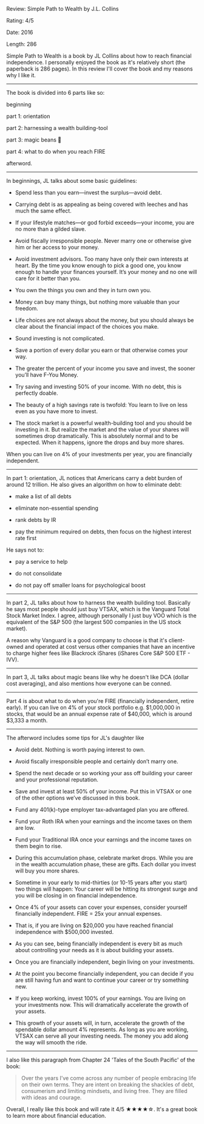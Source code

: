 Review: Simple Path to Wealth by J.L. Collins

Rating: 4/5

Date: 2016

Length: 286

Simple Path to Wealth is a book by JL Collins about how to reach financial independence. I personally enjoyed the book as it's relatively short (the paperback is 286 pages). In this review I'll cover the book and my reasons why I like it.

---

The book is divided into 6 parts like so:

beginning

part 1: orientation

part 2: harnessing a wealth building-tool

part 3: magic beans 🫘

part 4: what to do when you reach FIRE

afterword.

---

In beginnings, JL talks about some basic guidelines:

- Spend less than you earn—invest the surplus—avoid debt.

- Carrying debt is as appealing as being covered with leeches and has much the same effect.

- If your lifestyle matches—or god forbid exceeds—your income, you are no more than a gilded slave.

- Avoid fiscally irresponsible people. Never marry one or otherwise give him or her access to your money.

- Avoid investment advisors. Too many have only their own interests at heart. By the time you know enough to pick a good one, you know enough to handle your finances yourself. It’s your money and no one will care for it better than you.

- You own the things you own and they in turn own you.

- Money can buy many things, but nothing more valuable than your freedom.

- Life choices are not always about the money, but you should always be clear about the financial impact of the choices you make.

- Sound investing is not complicated.

- Save a portion of every dollar you earn or that otherwise comes your way.

- The greater the percent of your income you save and invest, the sooner you’ll have F-You Money.

- Try saving and investing 50% of your income. With no debt, this is perfectly doable.

- The beauty of a high savings rate is twofold: You learn to live on less even as you have more to invest.

- The stock market is a powerful wealth-building tool and you should be investing in it. But realize the market and the value of your shares will sometimes drop dramatically. This is absolutely normal and to be expected. When it happens, ignore the drops and buy more shares.

When you can live on 4% of your investments per year, you are financially independent.

---

In part 1: orientation, JL notices that Americans carry a debt burden of around 12 trillion. He also gives an algorithm on how to eliminate debt:

- make a list of all debts

- eliminate non-essential spending

- rank debts by IR

- pay the minimum required on debts, then focus on the highest interest rate first

He says not to:

- pay a service to help

- do not consolidate

- do not pay off smaller loans for psychological boost

---

In part 2, JL talks about how to harness the wealth building tool. Basically he says most people should just buy VTSAX, which is the Vanguard Total Stock Market Index. I agree, although personally I just buy VOO which is the equivalent of the S&P 500 (the largest 500 companies in the US stock market).

A reason why Vanguard is a good company to choose is that it's client-owned and operated at cost versus other companies that have an incentive to charge higher fees like Blackrock iShares (iShares Core S&P 500 ETF - IVV).

---

In part 3, JL talks about magic beans like why he doesn't like DCA (dollar cost averaging), and also mentions how everyone can be conned.

---

Part 4 is about what to do when you're FIRE (financially independent, retire early). If you can live on 4% of your stock portfolio e.g. $1,000,000 in stocks, that would be an annual expense rate of $40,000, which is around $3,333 a month.

---

The afterword includes some tips for JL's daughter like

- Avoid debt. Nothing is worth paying interest to own.

- Avoid fiscally irresponsible people and certainly don’t marry one.

- Spend the next decade or so working your ass off building your career and your professional reputation.

- Save and invest at least 50% of your income. Put this in VTSAX or one of the other options we’ve discussed in this book.

- Fund any 401(k)-type employer tax-advantaged plan you are offered.

- Fund your Roth IRA when your earnings and the income taxes on them are low.

- Fund your Traditional IRA once your earnings and the income taxes on them begin to rise.

- During this accumulation phase, celebrate market drops. While you are in the wealth accumulation phase, these are gifts. Each dollar you invest will buy you more shares.

- Sometime in your early to mid-thirties (or 10-15 years after you start) two things will happen: Your career will be hitting its strongest surge and you will be closing in on financial independence.

- Once 4% of your assets can cover your expenses, consider yourself financially independent. FIRE = 25x your annual expenses.

- That is, if you are living on $20,000 you have reached financial independence with $500,000 invested.

- As you can see, being financially independent is every bit as much about controlling your needs as it is about building your assets.

- Once you are financially independent, begin living on your investments.

- At the point you become financially independent, you can decide if you are still having fun and want to continue your career or try something new.

- If you keep working, invest 100% of your earnings. You are living on your investments now. This will dramatically accelerate the growth of your assets.

- This growth of your assets will, in turn, accelerate the growth of the spendable dollar amount 4% represents. As long as you are working, VTSAX can serve all your investing needs. The money you add along the way will smooth the ride.

---

I also like this paragraph from Chapter 24 'Tales of the South Pacific' of the book:

> Over the years I’ve come across any number of people embracing life on their own terms. They are intent on breaking the shackles of debt, consumerism and limiting mindsets, and living free. They are filled with ideas and courage.

Overall, I really like this book and will rate it 4/5 ★★★★☆. It's a great book to learn more about financial education.
